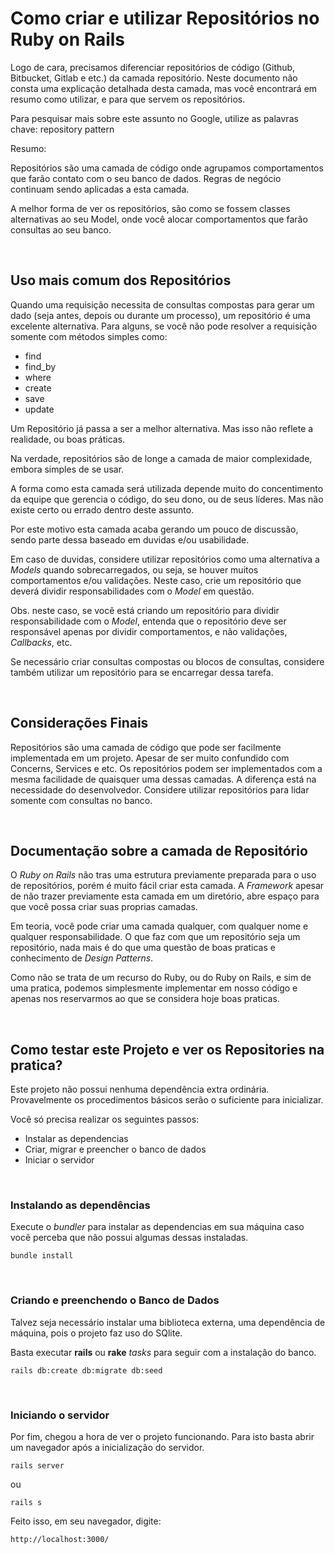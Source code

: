 # Como criar e utilizar Repositórios no Ruby on Rails

Logo de cara, precisamos diferenciar repositórios de código (Github, Bitbucket, Gitlab e etc.) da camada repositório.
Neste documento não consta uma explicação detalhada desta camada, mas você encontrará em resumo como utilizar, e para que servem os repositórios.


Para pesquisar mais sobre este assunto no Google, utilize as palavras chave: repository pattern

Resumo:

Repositórios são uma camada de código onde agrupamos comportamentos que farão contato com o seu banco de dados. Regras de negócio continuam sendo aplicadas a esta camada.

A melhor forma de ver os repositórios, são como se fossem classes alternativas ao seu Model, onde você alocar comportamentos que farão consultas ao seu banco.

<br />

## Uso mais comum dos Repositórios

Quando uma requisição necessita de consultas compostas para gerar um dado (seja antes, depois ou durante um processo), um repositório é uma excelente alternativa. Para alguns, se você não pode resolver a requisição somente com métodos simples como:

<ul>
  <li>find</li>
  <li>find_by</li>
  <li>where</li>
  <li>create</li>
  <li>save</li>
  <li>update</li>
</ul>

Um Repositório já passa a ser a melhor alternativa. Mas isso não reflete a realidade, ou boas práticas.

Na verdade, repositórios são de longe a camada de maior complexidade, embora simples de se usar.

A forma como esta camada será utilizada depende muito do concentimento da equipe que gerencia o código, do seu dono, ou de seus líderes. Mas não existe certo ou errado dentro deste assunto.

Por este motivo esta camada acaba gerando um pouco de discussão, sendo parte dessa baseado em duvidas e/ou usabilidade.

Em caso de duvidas, considere utilizar repositórios como uma alternativa a _Models_ quando sobrecarregados, ou seja, se houver muitos comportamentos e/ou validações. Neste caso, crie um repositório que deverá dividir responsabilidades com o _Model_ em questão.

Obs. neste caso, se vocẽ está criando um repositório para dividir responsabilidade com o _Model_, entenda que o repositório deve ser responsável apenas por dividir comportamentos, e não validações, _Callbacks_, etc.

Se necessário criar consultas compostas ou blocos de consultas, considere também utilizar um repositório para se encarregar dessa tarefa.

<br />

## Considerações Finais

Repositórios são uma camada de código que pode ser facilmente implementada em um projeto. Apesar de ser muito confundido com Concerns, Services e etc. Os repositórios podem ser implementados com a mesma facilidade de quaisquer uma dessas camadas. A diferença está na necessidade do desenvolvedor. Considere utilizar repositórios para lidar somente com consultas no banco.

<br />

## Documentação sobre a camada de Repositório

O _Ruby on Rails_ não tras uma estrutura previamente preparada para o uso de repositórios, porém é muito fácil criar esta camada. A _Framework_ apesar de não trazer previamente esta camada em um diretório, abre espaço para que você possa criar suas proprias camadas.

Em teoria, você pode criar uma camada qualquer, com qualquer nome e qualquer responsabilidade. O que faz com que um repositório seja um repositório, nada mais é do que uma questão de boas praticas e conhecimento de _Design Patterns_.

Como não se trata de um recurso do Ruby, ou do Ruby on Rails, e sim de uma pratica, podemos simplesmente implementar em nosso código e apenas nos reservarmos ao que se considera hoje boas praticas.

<br />

## Como testar este Projeto e ver os Repositories na pratica?

Este projeto não possui nenhuma dependência extra ordinária. Provavelmente os procedimentos básicos serão o suficiente para inicializar.

Você só precisa realizar os seguintes passos:

<ul>
  <li>Instalar as dependencias</li>
  <li>Criar, migrar e preencher o banco de dados</li>
  <li>Iniciar o servidor</li>
</ul>

<br />

### Instalando as dependências

Execute o _bundler_ para instalar as dependencias em sua máquina caso você perceba que não possui algumas dessas instaladas.


```
bundle install
```

<br />

### Criando e preenchendo o Banco de Dados

Talvez seja necessário instalar uma biblioteca externa, uma dependência de máquina, pois o projeto faz uso do SQlite.

Basta executar **rails** ou **rake** _tasks_ para seguir com a instalação do banco.

```
rails db:create db:migrate db:seed
```

<br />

### Iniciando o servidor

Por fim, chegou a hora de ver o projeto funcionando. Para isto basta abrir um navegador após a inicialização do servidor.

```
rails server
```

ou

```
rails s
```

Feito isso, em seu navegador, digite:

```
http://localhost:3000/
```

